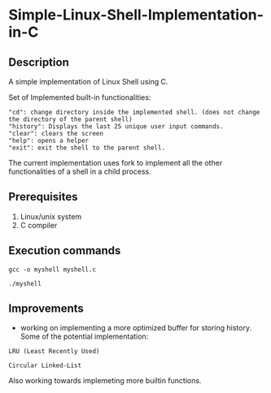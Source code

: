 # Simple-Linux-Shell-Implementation-in-C

## Description
A simple implementation of Linux Shell using C. 

Set of Implemented built-in functionalities:
```
"cd": change directory inside the implemented shell. (does not change the directory of the parent shell)
"history": Displays the last 25 unique user input commands.
"clear": clears the screen
"help": opens a helper
"exit": exit the shell to the parent shell.

```
The current implementation uses fork to implement all the other functionalities of a shell in a child process.
## Prerequisites

1. Linux/unix system
2. C compiler

## Execution commands

```
gcc -o myshell myshell.c

./myshell

```
## Improvements
- working on implementing a more optimized buffer for storing history. Some of the potential implementation:
```
LRU (Least Recently Used) 

Circular Linked-List

```
Also working towards implemeting more builtin functions.
